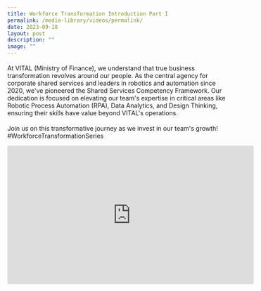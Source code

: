 ```yaml
---
title: Workforce Transformation Introduction Part I
permalink: /media-library/videos/permalink/
date: 2023-09-18
layout: post
description: ""
image: ""
---
```

<p style="font-size: 18px;color:#585858;text-align:justify;">

At VITAL (Ministry of Finance), we understand that true business transformation revolves around our people. As the central agency for corporate shared services and leaders in robotics and automation since 2020, we've pioneered the Shared Services Competency Framework. Our dedication is focused on elevating our team's expertise in critical areas like Robotic Process Automation (RPA), Data Analytics, and Design Thinking, ensuring their skills have value beyond VITAL's operations.

</p><p style="font-size: 18px;color:#585858;text-align:justify;">

Join us on this transformative journey as we invest in our team's growth! #WorkforceTransformationSeries</p>

<iframe allowfullscreen="" allow="accelerometer; autoplay; clipboard-write; encrypted-media; gyroscope; picture-in-picture; web-share" frameborder="0" title="YouTube video player" src="https://www.youtube.com/embed/lI5pQP36GQw?si=Bheu0kjvlnYsgoRr" height="315" width="560"></iframe>
